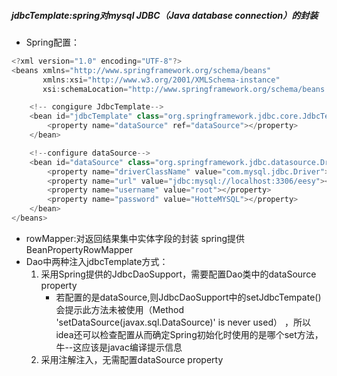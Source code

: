 ##### jdbcTemplate:spring对mysql JDBC（Java database connection）的封装
* Spring配置：

```java   
<?xml version="1.0" encoding="UTF-8"?>
<beans xmlns="http://www.springframework.org/schema/beans"
       xmlns:xsi="http://www.w3.org/2001/XMLSchema-instance"
       xsi:schemaLocation="http://www.springframework.org/schema/beans http://www.springframework.org/schema/beans/spring-beans.xsd">

    <!-- congigure JdbcTemplate-->
    <bean id="jdbcTemplate" class="org.springframework.jdbc.core.JdbcTemplate">
        <property name="dataSource" ref="dataSource"></property>
    </bean>

    <!--configure dataSource-->
    <bean id="dataSource" class="org.springframework.jdbc.datasource.DriverManagerDataSource">
        <property name="driverClassName" value="com.mysql.jdbc.Driver"></property>
        <property name="url" value="jdbc:mysql://localhost:3306/eesy"></property>
        <property name="username" value="root"></property>
        <property name="password" value="HotteMYSQL"></property>
    </bean>
</beans>
```
* rowMapper:对返回结果集中实体字段的封装  spring提供BeanPropertyRowMapper
* Dao中两种注入jdbcTemplate方式：
    1. 采用Spring提供的JdbcDaoSupport，需要配置Dao类中的dataSource property
        * 若配置的是dataSource,则JdbcDaoSupport中的setJdbcTempate()会提示此方法未被使用（Method 'setDataSource(javax.sql.DataSource)' is never used）
        ，所以idea还可以检查配置从而确定Spring初始化时使用的是哪个set方法，牛--这应该是javac编译提示信息
    2. 采用注解注入，无需配置dataSource property
  
